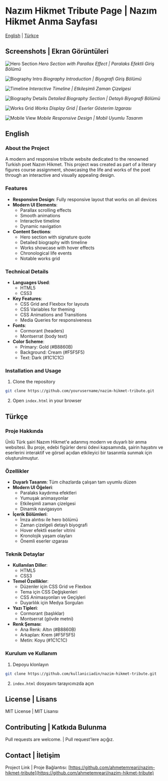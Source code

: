 # Nazım Hikmet Tribute Page | Nazım Hikmet Anma Sayfası

[English](#english) | [Türkçe](#türkçe)

## Screenshots | Ekran Görüntüleri

![Hero Section](screenshots/nh1.jpg)
*Hero Section with Parallax Effect | Paralaks Efektli Giriş Bölümü*

![Biography Intro](screenshots/nh2.jpg)
*Biography Introduction | Biyografi Giriş Bölümü*

![Timeline](screenshots/nh3.jpg)
*Interactive Timeline | Etkileşimli Zaman Çizelgesi*

![Biography Details](screenshots/nh4.jpg)
*Detailed Biography Section | Detaylı Biyografi Bölümü*

![Works Grid](screenshots/nh5.jpg)
*Works Display Grid | Eserler Gösterim Izgarası*

![Mobile View](screenshots/nh6.jpg)
*Mobile Responsive Design | Mobil Uyumlu Tasarım*

## English

### About the Project
A modern and responsive tribute website dedicated to the renowned Turkish poet Nazım Hikmet. This project was created as part of a literary figures course assignment, showcasing the life and works of the poet through an interactive and visually appealing design.

### Features
- **Responsive Design**: Fully responsive layout that works on all devices
- **Modern UI Elements**:
  - Parallax scrolling effects
  - Smooth animations
  - Interactive timeline
  - Dynamic navigation
- **Content Sections**:
  - Hero section with signature quote
  - Detailed biography with timeline
  - Works showcase with hover effects
  - Chronological life events
  - Notable works grid

### Technical Details
- **Languages Used**:
  - HTML5
  - CSS3
- **Key Features**:
  - CSS Grid and Flexbox for layouts
  - CSS Variables for theming
  - CSS Animations and Transitions
  - Media Queries for responsiveness
- **Fonts**:
  - Cormorant (headers)
  - Montserrat (body text)
- **Color Scheme**:
  - Primary: Gold (#B8860B)
  - Background: Cream (#F5F5F5)
  - Text: Dark (#1C1C1C)

### Installation and Usage
1. Clone the repository
```bash
git clone https://github.com/yourusername/nazim-hikmet-tribute.git
```
2. Open `index.html` in your browser

## Türkçe

### Proje Hakkında
Ünlü Türk şairi Nazım Hikmet'e adanmış modern ve duyarlı bir anma websitesi. Bu proje, edebi figürler dersi ödevi kapsamında, şairin hayatını ve eserlerini interaktif ve görsel açıdan etkileyici bir tasarımla sunmak için oluşturulmuştur.

### Özellikler
- **Duyarlı Tasarım**: Tüm cihazlarda çalışan tam uyumlu düzen
- **Modern UI Öğeleri**:
  - Paralaks kaydırma efektleri
  - Yumuşak animasyonlar
  - Etkileşimli zaman çizelgesi
  - Dinamik navigasyon
- **İçerik Bölümleri**:
  - İmza alıntısı ile hero bölümü
  - Zaman çizelgeli detaylı biyografi
  - Hover efektli eserler vitrini
  - Kronolojik yaşam olayları
  - Önemli eserler ızgarası

### Teknik Detaylar
- **Kullanılan Diller**:
  - HTML5
  - CSS3
- **Temel Özellikler**:
  - Düzenler için CSS Grid ve Flexbox
  - Tema için CSS Değişkenleri
  - CSS Animasyonları ve Geçişleri
  - Duyarlılık için Medya Sorguları
- **Yazı Tipleri**:
  - Cormorant (başlıklar)
  - Montserrat (gövde metni)
- **Renk Şeması**:
  - Ana Renk: Altın (#B8860B)
  - Arkaplan: Krem (#F5F5F5)
  - Metin: Koyu (#1C1C1C)

### Kurulum ve Kullanım
1. Depoyu klonlayın
```bash
git clone https://github.com/kullaniciadin/nazim-hikmet-tribute.git
```
2. `index.html` dosyasını tarayıcınızda açın

## License | Lisans
MIT License | MIT Lisansı

## Contributing | Katkıda Bulunma
Pull requests are welcome. | Pull request'lere açığız.

## Contact | İletişim
Project Link | Proje Bağlantısı: [https://github.com/ahmetemreari/nazim-hikmet-tribute](https://github.com/ahmetemreari/nazim-hikmet-tribute)
